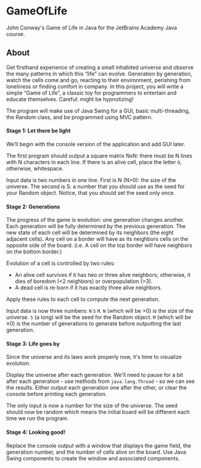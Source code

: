 # GameOfLife
John Conway's Game of Life in Java for the JetBrains Academy Java course.

## About
Get firsthand experience of creating a small inhabited universe and observe the many patterns in which this “life” can
evolve. Generation by generation, watch the cells come and go, reacting to their environment, perishing from loneliness
or finding comfort in company. In this project, you will write a simple “Game of Life”, a classic toy for programmers to
entertain and educate themselves. Careful: might be hypnotizing!

The program will make use of Java Swing for a GUI, basic multi-threading, the Random class, and be programmed using MVC
pattern.

#### Stage 1: Let there be light
We’ll begin with the console version of the application and add GUI later.

The first program should output a square matrix NxN: there must be N lines with N characters in each line. If there is
an alive cell, place the letter `O`, otherwise, whitespace.

Input data is two numbers in one line. First is N (N>0): the size of the universe. The second is S: a number that you
should use as the seed for your Random object. Notice, that you should set the seed only once.

#### Stage 2: Generations
The progress of the game is evolution: one generation changes another. Each generation will be fully determined by the
previous generation. The new state of each cell will be determined by its neighbors (the eight adjacent cells). Any cell
on a border will have as its neighbors cells on the opposite side of the board. (i.e. A cell on the top border will have
neighbors on the bottom border.)

Evolution of a cell is controlled by two rules:
- An alive cell survives if it has two or three alive neighbors; otherwise, it dies of boredom (<2 neighbors) or
overpopulation (>3).
- A dead cell is re-born if it has exactly three alive neighbors.

Apply these rules to each cell to compute the next generation.

Input data is now three numbers: `N` `S` `M`. `N` (which will be >0) is the size of the universe. `S` (a long) will be
the seed for the Random object. `M` (which will be ≥0) is the number of generations to generate before outputting
the last generation.

#### Stage 3: Life goes by
Since the universe and its laws work properly now, it's time to visualize evolution.

Display the universe after each generation. We'll need to pause for a bit after each generation - use methods from
`java.lang.Thread` - so we can see the results. Either output each generation one after the other, or clear the console
before printing each generation.

The only input is now a number for the size of the universe. The seed should now be random which means the initial board
will be different each time we run the program.

#### Stage 4: Looking good!
Replace the console output with a window that displays the game field, the generation number, and the number of cells
alive on the board. Use Java Swing components to create the window and associated components.
